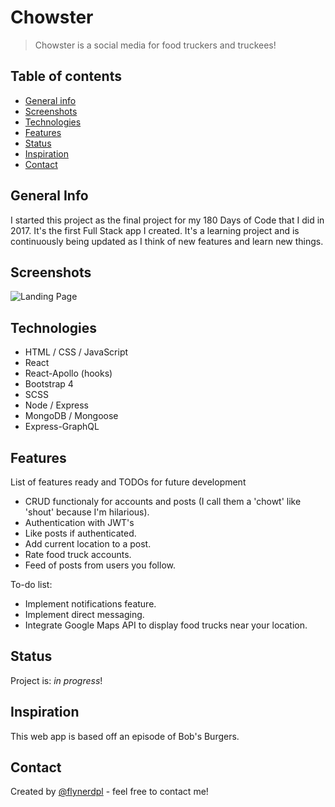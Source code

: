 # Chowster

> Chowster is a social media for food truckers and truckees!

## Table of contents

- [General info](#general-info)
- [Screenshots](#screenshots)
- [Technologies](#technologies)
- [Features](#features)
- [Status](#status)
- [Inspiration](#inspiration)
- [Contact](#contact)

## General Info

I started this project as the final project for my 180 Days of Code that I did in 2017. It's the first Full Stack app I created. It's a learning project and is continuously being updated as I think of new features and learn new things.

## Screenshots

![Landing Page](https://user-images.githubusercontent.com/18707325/63638227-20ffe980-c64b-11e9-8589-ed3c5d665194.png)

## Technologies

- HTML / CSS / JavaScript
- React
- React-Apollo (hooks)
- Bootstrap 4
- SCSS
- Node / Express
- MongoDB / Mongoose
- Express-GraphQL

## Features

List of features ready and TODOs for future development

- CRUD functionaly for accounts and posts (I call them a 'chowt' like 'shout' because I'm hilarious).
- Authentication with JWT's
- Like posts if authenticated.
- Add current location to a post.
- Rate food truck accounts.
- Feed of posts from users you follow.

To-do list:

- Implement notifications feature.
- Implement direct messaging.
- Integrate Google Maps API to display food trucks near your location.

## Status

Project is: _in progress_!

## Inspiration

This web app is based off an episode of Bob's Burgers.

## Contact

Created by [@flynerdpl](https://aaronmassey.pro/) - feel free to contact me!
